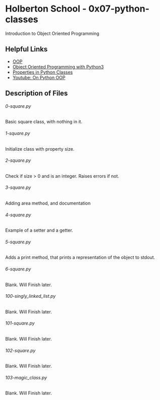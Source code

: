 # Holberton School - 0x07-python-classes
Introduction to Object Oriented Programming

## Helpful Links
* [OOP](https://python.swaroopch.com/oop.html)
* [Object Oriented Programming with Python3](http://www.python-course.eu/python3_object_oriented_programming.php)
* [Properties in Python Classes](http://www.python-course.eu/python3_properties.php)
* [Youtube: On Python OOP](https://www.youtube.com/watch?v=1AGyBuVCTeE&amp;)

## Description of Files
<h6>0-square.py</h6>
Basic square class, with nothing in it.

<h6>1-square.py</h6>
Initialize class with property size.

<h6>2-square.py</h6>
Check if size > 0 and is an integer. Raises errors if not.

<h6>3-square.py</h6>
Adding area method, and documentation

<h6>4-square.py</h6>
Example of a setter and a getter.

<h6>5-square.py</h6>
Adds a print method, that prints a representation of the object to stdout.

<h6>6-square.py</h6>
Blank. Will Finish later.

<h6>100-singly_linked_list.py</h6>
Blank. Will Finish later.

<h6>101-square.py</h6>
Blank. Will Finish later.

<h6>102-square.py</h6>
Blank. Will Finish later.

<h6>103-magic_class.py</h6>
Blank. Will Finish later.
